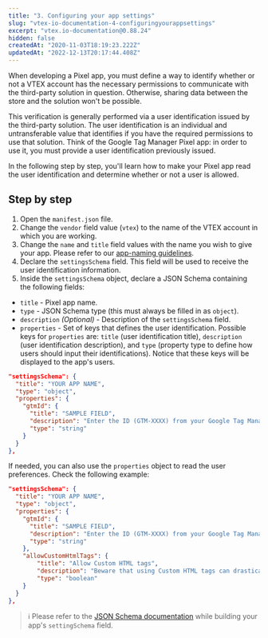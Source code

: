 ```yaml
---
title: "3. Configuring your app settings"
slug: "vtex-io-documentation-4-configuringyourappsettings"
excerpt: "vtex.io-documentation@0.88.24"
hidden: false
createdAt: "2020-11-03T18:19:23.222Z"
updatedAt: "2022-12-13T20:17:44.408Z"
---
```

When developing a Pixel app, you must define a way to identify whether or not a VTEX account has the necessary permissions to communicate with the third-party solution in question. Otherwise, sharing data between the store and the solution won't be possible.

This verification is generally performed via a user identification issued by the third-party solution. The user identification is an individual and untransferable value that identifies if you have the required permissions to use that solution. Think of the Google Tag Manager Pixel app: in order to use it, you must provide a user identification previously issued.

In the following step by step, you'll learn how to make your Pixel app read the user identification and determine whether or not a user is allowed.

## Step by step

1. Open the `manifest.json` file.
2. Change the  `vendor` field value (`vtex`) to the name of the VTEX account in which you are working.
3. Change the `name` and `title` field values with the name you wish to give your app. Please refer to our [app-naming guidelines](https://developers.vtex.com/vtex-developer-docs/docs/vtex-io-documentation-filling-the-application-form-for-development/#guidelines).
4. Declare the `settingsSchema` field. This field will be used to receive the user identification information.
5. Inside the `settingsSchema` object, declare a JSON Schema containing the following fields:

- `title` - Pixel app name.
- `type` - JSON Schema type (this must always be filled in as `object`).
- `description` *(Optional)*  - Description of the `settingsSchema` field.
- `properties` - Set of keys that defines the user identification. Possible keys for `properties` are: `title` (user identification title), `description` (user identification description), and `type` (property type to define how users should input their identifications). Notice that these keys will be displayed to the app's users.

```json
"settingsSchema": {
  "title": "YOUR APP NAME",
  "type": "object",
  "properties": {
    "gtmId": {
      "title": "SAMPLE FIELD",
      "description": "Enter the ID (GTM-XXXX) from your Google Tag Manager",
      "type": "string"
    }
  }
},
```

If needed, you can also use the `properties` object to read the user preferences. Check the following example:

```json
"settingsSchema": {
  "title": "YOUR APP NAME",
  "type": "object",
  "properties": {
    "gtmId": {
      "title": "SAMPLE FIELD",
      "description": "Enter the ID (GTM-XXXX) from your Google Tag Manager",
      "type": "string"
    },
    "allowCustomHtmlTags": {
        "title": "Allow Custom HTML tags",
        "description": "Beware that using Custom HTML tags can drastically impact the store's performance",
        "type": "boolean"
    }
  }
},
```

>ℹ️ Please refer to the [JSON Schema documentation](http://json-schema.org/understanding-json-schema/) while building your app's `settingSchema` field.
